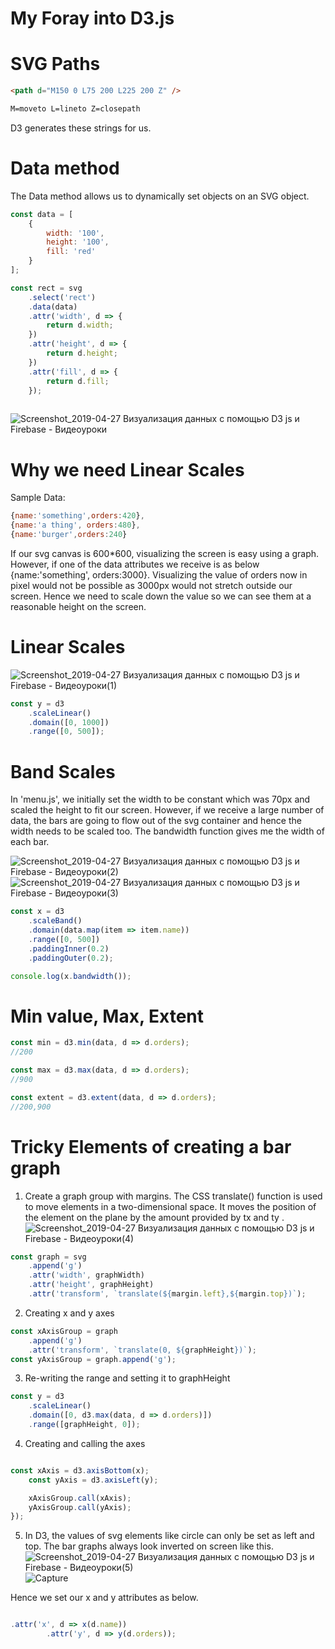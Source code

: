 # My Foray into D3.js

# SVG Paths

```html
<path d="M150 0 L75 200 L225 200 Z" />

M=moveto L=lineto Z=closepath
```

D3 generates these strings for us.

# Data method

The Data method allows us to dynamically set objects on an SVG object.

```javascript
const data = [
	{
		width: '100',
		height: '100',
		fill: 'red'
	}
];

const rect = svg
	.select('rect')
	.data(data)
	.attr('width', d => {
		return d.width;
	})
	.attr('height', d => {
		return d.height;
	})
	.attr('fill', d => {
		return d.fill;
	});
	
```

![Screenshot_2019-04-27 Визуализация данных с помощью D3 js и Firebase - Видеоуроки](https://user-images.githubusercontent.com/15992276/56857407-16527380-693b-11e9-80c7-21ad4635bd37.png)

# Why we need Linear Scales

Sample Data:

```javascript
{name:'something',orders:420},
{name:'a thing', orders:480},
{name:'burger',orders:240}
```

If our svg canvas is 600\*600, visualizing the screen is easy using a graph. However, if one of the data attributes we receive is as below
{name:'something', orders:3000}. Visualizing the value of orders now in pixel would not be possible as 3000px would not stretch outside our screen. Hence we need to scale down the value so we can see them at a reasonable height on the screen.

# Linear Scales
![Screenshot_2019-04-27 Визуализация данных с помощью D3 js и Firebase - Видеоуроки(1)](https://user-images.githubusercontent.com/15992276/56857402-16527380-693b-11e9-9b6d-1733edd1c6c1.png)


```javascript
const y = d3
	.scaleLinear()
	.domain([0, 1000])
	.range([0, 500]);
```

# Band Scales

In 'menu.js', we initially set the width to be constant which was 70px and scaled the height to fit our screen. However, if we receive a large number of data, the bars are going to flow out of the svg container and hence the width needs to be scaled too.
The bandwidth function gives me the width of each bar.

![Screenshot_2019-04-27 Визуализация данных с помощью D3 js и Firebase - Видеоуроки(2)](https://user-images.githubusercontent.com/15992276/56857403-16527380-693b-11e9-894b-b6b920a3b597.png)
![Screenshot_2019-04-27 Визуализация данных с помощью D3 js и Firebase - Видеоуроки(3)](https://user-images.githubusercontent.com/15992276/56857404-16527380-693b-11e9-9977-4661d02c2515.png)

```javascript
const x = d3
	.scaleBand()
	.domain(data.map(item => item.name))
	.range([0, 500])
	.paddingInner(0.2)
	.paddingOuter(0.2);

console.log(x.bandwidth());
```

# Min value, Max, Extent

```javascript
const min = d3.min(data, d => d.orders);
//200

const max = d3.max(data, d => d.orders);
//900

const extent = d3.extent(data, d => d.orders);
//200,900
```

# Tricky Elements of creating a bar graph

1. Create a graph group with margins. The CSS translate() function is used to move elements in a two-dimensional space. It moves the position of the element on the plane by the amount provided by tx and ty .
![Screenshot_2019-04-27 Визуализация данных с помощью D3 js и Firebase - Видеоуроки(4)](https://user-images.githubusercontent.com/15992276/56857405-16527380-693b-11e9-8669-a213609c8e39.png)


```javascript
const graph = svg
	.append('g')
	.attr('width', graphWidth)
	.attr('height', graphHeight)
	.attr('transform', `translate(${margin.left},${margin.top})`);
```

2. Creating x and y axes

```javascript
const xAxisGroup = graph
	.append('g')
	.attr('transform', `translate(0, ${graphHeight})`);
const yAxisGroup = graph.append('g');
```

3. Re-writing the range and setting it to graphHeight

```javascript
const y = d3
	.scaleLinear()
	.domain([0, d3.max(data, d => d.orders)])
	.range([graphHeight, 0]);
```

4. Creating and calling the axes

```javascript

const xAxis = d3.axisBottom(x);
	const yAxis = d3.axisLeft(y);

	xAxisGroup.call(xAxis);
	yAxisGroup.call(yAxis);
});
```

5. In D3, the values of svg elements like circle can only be set as left and top. The bar graphs always look inverted on screen like this.
![Screenshot_2019-04-27 Визуализация данных с помощью D3 js и Firebase - Видеоуроки(5)](https://user-images.githubusercontent.com/15992276/56857406-16527380-693b-11e9-991e-3654dae16fd0.png)
![Capture](https://user-images.githubusercontent.com/15992276/56857401-16527380-693b-11e9-88b5-5921c23f3525.JPG)

Hence we set our x and y attributes as below.

```javascript

.attr('x', d => x(d.name))
		.attr('y', d => y(d.orders));
```










